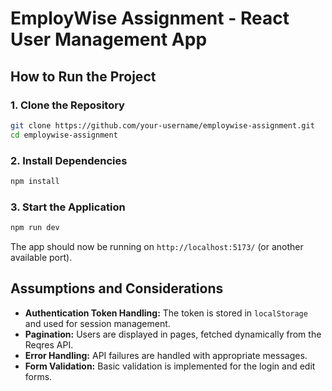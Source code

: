 # EmployWise Assignment - React User Management App

## How to Run the Project

### 1. Clone the Repository

```sh
git clone https://github.com/your-username/employwise-assignment.git
cd employwise-assignment
```

### 2. Install Dependencies

```sh
npm install
```

### 3. Start the Application

```sh
npm run dev
```

The app should now be running on `http://localhost:5173/` (or another available port).

## Assumptions and Considerations

- **Authentication Token Handling:** The token is stored in `localStorage` and used for session management.
- **Pagination:** Users are displayed in pages, fetched dynamically from the Reqres API.
- **Error Handling:** API failures are handled with appropriate messages.
- **Form Validation:** Basic validation is implemented for the login and edit forms.

